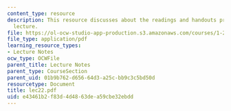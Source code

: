 ```yaml
---
content_type: resource
description: This resource discusses about the readings and handouts provided suring
  lecture.
file: https://ol-ocw-studio-app-production.s3.amazonaws.com/courses/1-212j-an-introduction-to-intelligent-transportation-systems-spring-2005/e43461b2f83d4d4863dea59cbe32ebdd_lec22.pdf
file_type: application/pdf
learning_resource_types:
- Lecture Notes
ocw_type: OCWFile
parent_title: Lecture Notes
parent_type: CourseSection
parent_uid: 01b9b762-d656-64d3-a25c-bb9c3c5bd50d
resourcetype: Document
title: lec22.pdf
uid: e43461b2-f83d-4d48-63de-a59cbe32ebdd
---
```


